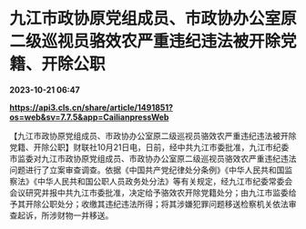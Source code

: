 # 九江市政协原党组成员、市政协办公室原二级巡视员骆效农严重违纪违法被开除党籍、开除公职

**2023-10-21 06:47**

**https://api3.cls.cn/share/article/1491851?os=web&sv=7.7.5&app=CailianpressWeb**

【九江市政协原党组成员、市政协办公室原二级巡视员骆效农严重违纪违法被开除党籍、开除公职】财联社10月21日电，日前，经中共九江市委批准，九江市纪委市监委对九江市政协原党组成员、市政协办公室原二级巡视员骆效农严重违纪违法问题进行了立案审查调查。依据《中国共产党纪律处分条例》《中华人民共和国监察法》《中华人民共和国公职人员政务处分法》等有关规定，经九江市纪委常委会会议研究并报中共九江市委批准，决定给予骆效农开除党籍处分；由九江市监委给予其开除公职处分；收缴其违纪违法所得；将其涉嫌犯罪问题移送检察机关依法审查起诉，所涉财物一并移送。